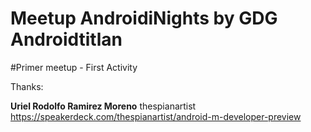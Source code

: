 # Meetup AndroidiNights by GDG Androidtitlan


#Primer meetup - First Activity

Thanks:

**Uriel Rodolfo Ramirez Moreno** thespianartist
https://speakerdeck.com/thespianartist/android-m-developer-preview



